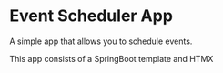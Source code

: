 # Event Scheduler App
A simple app that allows you to schedule events.

This app consists of a SpringBoot template and HTMX
